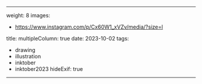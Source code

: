 
---
weight: 8
images:
- https://www.instagram.com/p/Cx60W1_xVZv/media/?size=l

title:
multipleColumn: true
date: 2023-10-02
tags:
- drawing
- illustration
- inktober
- inktober2023
hideExif: true
---

